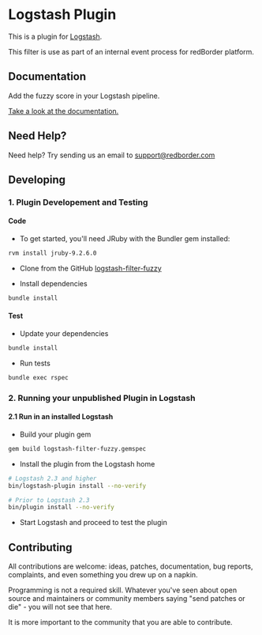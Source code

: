 # Logstash Plugin

This is a plugin for [Logstash](https://github.com/elastic/logstash).

This filter is use as part of an internal event process for redBorder platform.

## Documentation

Add the fuzzy score in your Logstash pipeline.

[Take a look at the documentation.](docs/index.asciidoc)

## Need Help?

Need help? Try sending us an email to support@redborder.com

## Developing

### 1. Plugin Developement and Testing

#### Code
- To get started, you'll need JRuby with the Bundler gem installed:
```sh 
rvm install jruby-9.2.6.0
```

- Clone from the GitHub [logstash-filter-fuzzy](https://github.com/redBorder/logstash-filter-fuzzy)

- Install dependencies
```sh
bundle install
```

#### Test

- Update your dependencies

```sh
bundle install
```

- Run tests

```sh
bundle exec rspec
```

### 2. Running your unpublished Plugin in Logstash

#### 2.1 Run in an installed Logstash

- Build your plugin gem
```sh
gem build logstash-filter-fuzzy.gemspec
```
- Install the plugin from the Logstash home
```sh
# Logstash 2.3 and higher
bin/logstash-plugin install --no-verify

# Prior to Logstash 2.3
bin/plugin install --no-verify

```
- Start Logstash and proceed to test the plugin

## Contributing

All contributions are welcome: ideas, patches, documentation, bug reports, complaints, and even something you drew up on a napkin.

Programming is not a required skill. Whatever you've seen about open source and maintainers or community members  saying "send patches or die" - you will not see that here.

It is more important to the community that you are able to contribute.
